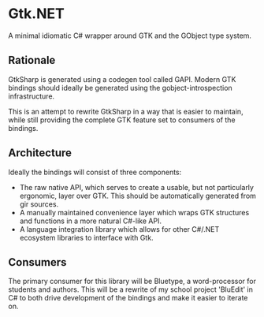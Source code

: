 # Gtk.NET
A minimal idiomatic C# wrapper around GTK and the GObject type system.

## Rationale
GtkSharp is generated using a codegen tool called GAPI. Modern GTK bindings
should ideally be generated using the gobject-introspection infrastructure.

This is an attempt to rewrite GtkSharp in a way that is easier to maintain,
while still providing the complete GTK feature set to consumers of the
bindings.

## Architecture
Ideally the bindings will consist of three components:
 - The raw native API, which serves to create a usable, but not particularly
   ergonomic, layer over GTK. This should be automatically generated from
   gir sources.
 - A manually maintained convenience layer which wraps GTK structures and
   functions in a more natural C#-like API.
 - A language integration library which allows for other C#/.NET ecosystem
   libraries to interface with Gtk.

## Consumers
The primary consumer for this library will be Bluetype, a word-processor
for students and authors. This will be a rewrite of my school project
'BluEdit' in C# to both drive development of the bindings and make it
easier to iterate on.